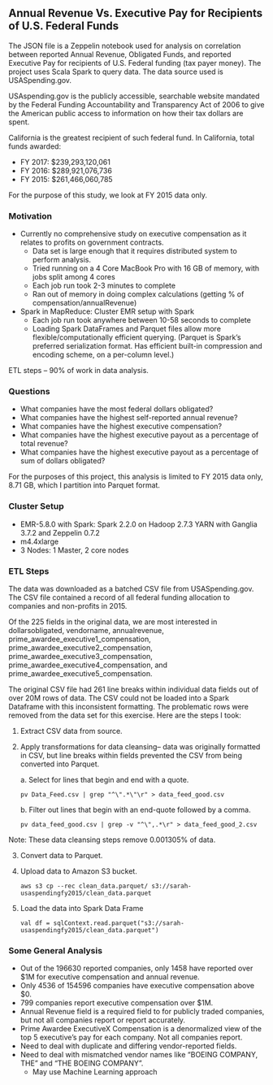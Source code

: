 ## Annual Revenue Vs. Executive Pay for Recipients of U.S. Federal Funds

The JSON file is a Zeppelin notebook used for analysis on correlation between reported Annual Revenue, Obligated Funds, and reported Executive Pay for recipients of U.S. Federal funding (tax payer money). The project uses Scala Spark to query data. The data source used is USASpending.gov.

USAspending.gov is the publicly accessible, searchable website mandated by the Federal Funding Accountability and Transparency Act of 2006 to give the American public access to information on how their tax dollars are spent.

California is the greatest recipient of such federal fund. In California, total funds awarded:
* FY 2017:     $239,293,120,061
* FY 2016:     $289,921,076,736
* FY 2015:     $261,466,060,785

For the purpose of this study, we look at FY 2015 data only.

### Motivation

* Currently no comprehensive study on executive compensation as it relates to profits on government contracts.
  * Data set is large enough that it requires distributed system to perform analysis. 
  * Tried running on a 4 Core MacBook Pro with 16 GB of memory, with jobs split among 4 cores
  * Each job run took 2-3 minutes to complete
  * Ran out of memory in doing complex calculations (getting % of compensation/annualRevenue)
* Spark in MapReduce: Cluster EMR setup with Spark
  * Each job run took anywhere between 10-58 seconds to complete
  * Loading Spark DataFrames and Parquet files allow more flexible/computationally efficient querying. (Parquet is Spark’s preferred serialization format. Has efficient built-in compression and encoding scheme, on a per-column level.)

ETL steps – 90% of work in data analysis.


### Questions

* What companies have the most federal dollars obligated?
* What companies have the highest self-reported annual revenue?
* What companies have the highest executive compensation?
* What companies have the highest executive payout as a percentage of total revenue?
* What companies have the highest executive payout as a percentage of sum of dollars obligated?

For the purposes of this project, this analysis is limited to FY 2015 data only,  8.71 GB, which I partition into Parquet format.


### Cluster Setup

* EMR-5.8.0 with Spark: Spark 2.2.0 on Hadoop 2.7.3 YARN with Ganglia 3.7.2 and Zeppelin 0.7.2
* m4.4xlarge
* 3 Nodes: 1 Master, 2 core nodes


### ETL Steps

The data was downloaded as a batched CSV file from USASpending.gov. The CSV file contained a record of all federal funding allocation to companies and non-profits in 2015.

Of the 225 fields in the original data, we are most interested in dollarsobligated, vendorname, annualrevenue, prime_awardee_executive1_compensation, prime_awardee_executive2_compensation, prime_awardee_executive3_compensation, prime_awardee_executive4_compensation, and prime_awardee_executive5_compensation.

The original CSV file had 261 line breaks within individual data fields out of over 20M rows of data. The CSV could not be loaded into a Spark Dataframe with this inconsistent formatting. The problematic rows were removed from the data set for this exercise. Here are the steps I took:

1. Extract CSV data from source. 

2. Apply transformations for data cleansing– data was originally formatted in CSV, but line breaks within fields prevented the CSV from being converted into Parquet.

   a. Select for lines that begin and end with a quote.

   ``` pv Data_Feed.csv | grep "^\".*\"\r" > data_feed_good.csv  ```

   b. Filter out lines that begin with an end-quote followed by a comma.
   
   ``` pv data_feed_good.csv | grep -v "^\",.*\r" > data_feed_good_2.csv ```

Note:  These data cleansing steps remove 0.001305% of data.

3. Convert data to Parquet.
4. Upload data to Amazon S3 bucket.

   ``` aws s3 cp --rec clean_data.parquet/ s3://sarah-usaspendingfy2015/clean_data.parquet ```

5.  Load the data into Spark Data Frame

    ``` val df = sqlContext.read.parquet("s3://sarah-usaspendingfy2015/clean_data.parquet") ```




### Some General Analysis

* Out of the 196630 reported companies, only 1458 have reported over $1M for executive compensation and annual revenue.
* Only 4536 of 154596 companies have executive compensation above $0. 
* 799 companies report executive compensation over $1M.
* Annual Revenue field is a required field to for publicly traded companies, but not all companies report or report accurately. 
* Prime Awardee ExecutiveX Compensation is a denormalized view of the top 5 executive’s pay for each company. Not all companies report.
* Need to deal with duplicate and differing vendor-reported fields.
* Need to deal with mismatched vendor names like “BOEING COMPANY, THE” and “THE BOEING COMPANY”.
  * May use Machine Learning approach

